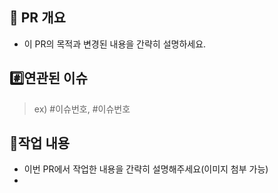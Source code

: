 ## 📌 PR 개요
- 이 PR의 목적과 변경된 내용을 간략히 설명하세요. 

## #️⃣연관된 이슈

> ex) #이슈번호, #이슈번호

## 📝작업 내용

- 이번 PR에서 작업한 내용을 간략히 설명해주세요(이미지 첨부 가능)
- 
